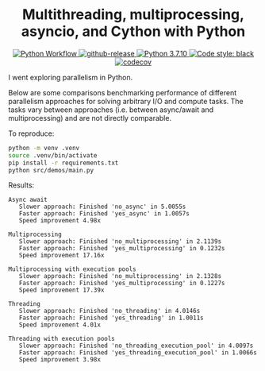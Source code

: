 <div align="center">
  <h1>Multithreading, multiprocessing, asyncio, and Cython with Python</h1>

<p align="center">

<a href="https://github.com/connor-mccarthy/multithreading-multiprocessing-asyncio-python/workflows/build/badge.svg">
    <img src="https://github.com/connor-mccarthy/multithreading-multiprocessing-asyncio-python/workflows/build/badge.svg" alt="Python Workflow" />
</a>
<a href="https://img.shields.io/github/v/release/connor-mccarthy/<repo-name>?logo=github">
    <img src="https://img.shields.io/github/v/release/connor-mccarthy/<repo-name>?logo=github" alt="github-release" >
</a>
</a>
<a href="https://img.shields.io/badge/python-3.7.10-blue.svg">
    <img src="https://img.shields.io/badge/python-3.7.10-blue.svg" alt="Python 3.7.10" />
</a>
<a href="https://img.shields.io/badge/code%20style-black-000000.svg">
    <img src="https://img.shields.io/badge/code%20style-black-000000.svg" alt="Code style: black" >
</a>
<a href="https://codecov.io/gh/connor-mccarthy/<repo-name>/branch/master/graph/badge.svg?token=4AHCWFKISX">
    <img src="https://codecov.io/gh/connor-mccarthy/<repo-name>/branch/master/graph/badge.svg?token=4AHCWFKISX" alt="codecov" >
</a>
</div>

I went exploring parallelism in Python.

Below are some comparisons benchmarking performance of different parallelism approaches for solving arbitrary I/O and compute tasks. The tasks vary between approaches (i.e. between async/await and multiprocessing) and are not directly comparable.

To reproduce:

```sh
python -m venv .venv
source .venv/bin/activate
pip install -r requirements.txt
python src/demos/main.py
```

Results:

```
Async await
   Slower approach: Finished 'no_async' in 5.0055s
   Faster approach: Finished 'yes_async' in 1.0057s
   Speed improvement 4.98x

Multiprocessing
   Slower approach: Finished 'no_multiprocessing' in 2.1139s
   Faster approach: Finished 'yes_multiprocessing' in 0.1232s
   Speed improvement 17.16x

Multiprocessing with execution pools
   Slower approach: Finished 'no_multiprocessing' in 2.1328s
   Faster approach: Finished 'yes_multiprocessing' in 0.1227s
   Speed improvement 17.39x

Threading
   Slower approach: Finished 'no_threading' in 4.0146s
   Faster approach: Finished 'yes_threading' in 1.0011s
   Speed improvement 4.01x

Threading with execution pools
   Slower approach: Finished 'no_threading_execution_pool' in 4.0097s
   Faster approach: Finished 'yes_threading_execution_pool' in 1.0066s
   Speed improvement 3.98x
```
